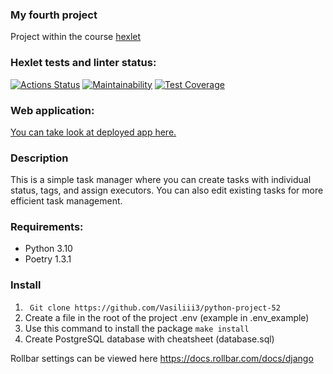 ### My fourth project
Project within the course [hexlet](https://ru.hexlet.io/)

### Hexlet tests and linter status:
[![Actions Status](https://github.com/Vasiliii3/python-project-52/workflows/hexlet-check/badge.svg)](https://github.com/Vasiliii3/python-project-52/actions)
[![Maintainability](https://api.codeclimate.com/v1/badges/dd4094149f1eb55c5f0a/maintainability)](https://codeclimate.com/github/Vasiliii3/python-project-52/maintainability)
[![Test Coverage](https://api.codeclimate.com/v1/badges/dd4094149f1eb55c5f0a/test_coverage)](https://codeclimate.com/github/Vasiliii3/python-project-52/test_coverage)

### Web application:

[You can take look at deployed app here.](https://web-production-b3cb.up.railway.app/)

### Description

This is a simple task manager where you can create tasks with individual status, tags, and assign executors. You can also edit existing tasks for more efficient task management.

### Requirements:

* Python 3.10
* Poetry 1.3.1

### Install
1. ` Git clone https://github.com/Vasiliii3/python-project-52`
2. Сreate a file in the root of the project .env (example in .env_example)
3. Use this command to install the package `make install`
4. Create PostgreSQL database with cheatsheet (database.sql)

Rollbar settings can be viewed here https://docs.rollbar.com/docs/django

